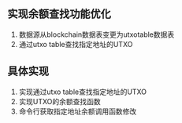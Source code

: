 ## 实现余额查找功能优化
1. 数据源从blockchain数据表变更为utxotable数据表
2. 通过utxo table查找指定地址的UTXO

## 具体实现
1. 实现通过utxo table查找指定地址的UTXO
2. 实现UTXO的余额查找函数
3. 命令行获取指定地址余额调用函数修改